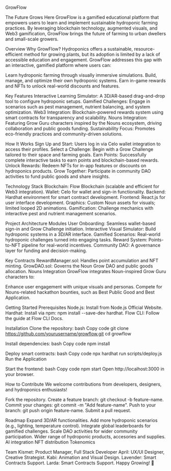 GrowFlow 

The Future Grows Here
GrowFlow is a gamified educational platform that empowers users to learn and implement sustainable hydroponic farming practices. By leveraging blockchain technology, augmented visuals, and Web3 gamification, GrowFlow brings the future of farming to urban dwellers and small-scale growers.

Overview
Why GrowFlow?
Hydroponics offers a sustainable, resource-efficient method for growing plants, but its adoption is limited by a lack of accessible education and engagement. GrowFlow addresses this gap with an interactive, gamified platform where users can:

Learn hydroponic farming through visually immersive simulations.
Build, manage, and optimize their own hydroponic systems.
Earn in-game rewards and NFTs to unlock real-world discounts and features.

Key Features
Interactive Learning Simulator: A 3D/AR-based drag-and-drop tool to configure hydroponic setups.
Gamified Challenges: Engage in scenarios such as pest management, nutrient balancing, and system optimization.
Web3 Integration: Blockchain-powered rewards system using smart contracts for transparency and scalability.
Nouns Integration: Featuring Grow Guru characters inspired by the Nouns ecosystem, driving collaboration and public goods funding.
Sustainability Focus: Promotes eco-friendly practices and community-driven solutions.

How It Works
Sign Up and Start: Users log in via Celo wallet integration to access their profiles.
Select a Challenge: Begin with a Grow Challenge tailored to their space and farming goals.
Earn Points: Successfully complete interactive tasks to earn points and blockchain-based rewards.
Unlock Rewards: Redeem NFTs for in-app features or discounts on hydroponics products.
Grow Together: Participate in community DAO activities to fund public goods and share insights.

Technology Stack
Blockchain: Flow Blockchain (scalable and efficient for Web3 integration).
Wallet: Celo for wallet and sign-in functionality.
Backend: Hardhat environment for smart contract development.
Frontend: React.js for user interface development.
Graphics: Custom Noun assets for visuals; limited looped 2D animations.
Gamification: Challenge mechanics with interactive pest and nutrient management scenarios.

Project Architecture
Modules
User Onboarding: Seamless wallet-based sign-in and Grow Challenge initiation.
Interactive Visual Simulator: Build hydroponic systems in a 3D/AR interface.
Gamified Scenarios: Real-world hydroponic challenges turned into engaging tasks.
Reward System: Points-to-NFT pipeline for real-world incentives.
Community DAO: A governance layer for funding and decision-making.

Key Contracts
RewardManager.sol: Handles point accumulation and NFT minting.
GrowDAO.sol: Governs the Noun Grow DAO and public goods allocation.
Nouns Integration
GrowFlow integrates Noun-inspired Grow Guru characters to:

Enhance user engagement with unique visuals and personas.
Compete for Nouns-related hackathon bounties, such as Best Public Good and Best Application.

Getting Started
Prerequisites
Node.js: Install from Node.js Official Website.
Hardhat: Install via npm: npm install --save-dev hardhat.
Flow CLI: Follow the guide at Flow CLI Docs.

Installation
Clone the repository:
bash
Copy code
git clone https://github.com/yourusername/growflow.git
cd growflow

Install dependencies:
bash
Copy code
npm install

Deploy smart contracts:
bash
Copy code
npx hardhat run scripts/deploy.js
Run the Application

Start the frontend:
bash
Copy code
npm start
Open http://localhost:3000 in your browser.

How to Contribute
We welcome contributions from developers, designers, and hydroponics enthusiasts!

Fork the repository.
Create a feature branch: git checkout -b feature-name.
Commit your changes: git commit -m "Add feature-name".
Push to your branch: git push origin feature-name.
Submit a pull request.

Roadmap
 Expand 3D/AR functionalities.
 Add more hydroponic scenarios (e.g., lighting, temperature control).
 Integrate global leaderboards for gamified challenges.
 Scale DAO activities for wider community participation.
 Wider range of hydroponic products, accesories and supplies.
 AI integration
 NFT distribution
 Tokenomics
  
Team
Kismet: Product Manager, Full Stack Developer
April: UX/UI Designer, Creative Strategist.
Kabi: Animation and Visual Design.
Lavender: Smart Contracts Support.
Larda: Smart Contracts Support.
Happy Growing! 🌱
